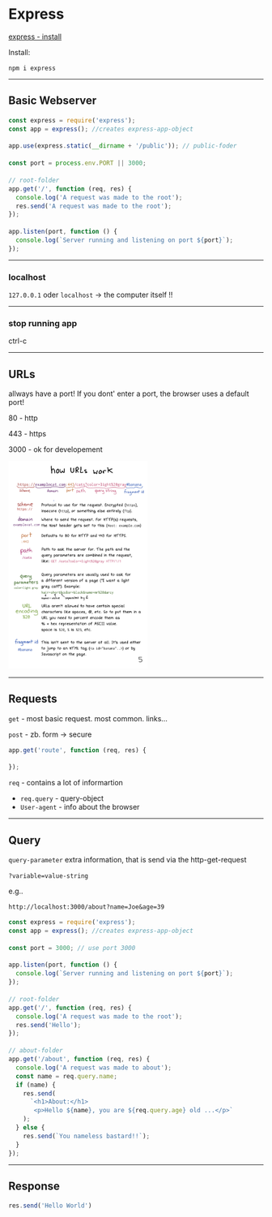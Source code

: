 
# Express

[express - install](http://expressjs.com/en/starter/installing.html)

Install:

```
npm i express
```

------

## Basic Webserver

```js
const express = require('express');
const app = express(); //creates express-app-object

app.use(express.static(__dirname + '/public'));	// public-foder

const port = process.env.PORT || 3000;

// root-folder
app.get('/', function (req, res) {
  console.log('A request was made to the root');
  res.send('A request was made to the root');
});

app.listen(port, function () {
  console.log(`Server running and listening on port ${port}`);
});
```

------

### localhost

`127.0.0.1` oder  `localhost` -> the computer itself !!

------

### stop running app

ctrl-c

------
## URLs

allways have a port! If you dont' enter a port, the browser uses a default port!

80 - http

443 - https

3000 - ok for developement

<img src="./assets/how urls work.png" alt="how urls work" style="zoom: 40%;" />



------


## Requests

`get` - most basic request. most common. links...

`post` - zb. form -> secure

```js
app.get('route', function (req, res) {
    
});
```

`req` - contains a lot of informartion

- `req.query` - query-object
- `User-agent` - info about the browser

------

## Query

`query-parameter`  extra information, that is send via the http-get-request

`?variable=value-string`

e.g..

```
http://localhost:3000/about?name=Joe&age=39
```

```js
const express = require('express');
const app = express(); //creates express-app-object

const port = 3000; // use port 3000

app.listen(port, function () {
  console.log(`Server running and listening on port ${port}`);
});

// root-folder
app.get('/', function (req, res) {
  console.log('A request was made to the root');
  res.send('Hello');
});

// about-folder
app.get('/about', function (req, res) {
  console.log('A request was made to about');
  const name = req.query.name;
  if (name) {
    res.send(
      `<h1>About:</h1> 
       <p>Hello ${name}, you are ${req.query.age} old ...</p>`
    );	
  } else {
    res.send(`You nameless bastard!!`);
  }
});
```

------

## Response

```js
res.send('Hello World')
```

